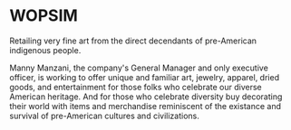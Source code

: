# WOPSIM
Retailing very fine art from the direct decendants of pre-American indigenous people.

Manny Manzani, the company's General Manager and only executive officer, is working to offer unique and familiar art, jewelry, apparel, dried goods, and entertainment for those folks who celebrate our diverse American heritage. And for those who celebrate diversity buy decorating their world with items and merchandise reminiscent of the existance and survival of pre-American cultures and civilizations. 
